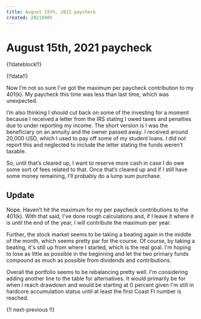 ```yaml
---
title: August 15th, 2021 paycheck
created: 20210905
---
```


# August 15th, 2021 paycheck

{!!dateblock!!}

{!!data!!}

Now I’m not so sure I’ve got the maximum per paycheck contribution to my 401(k). My paycheck this time was less than last time, which was unexpected.

I’m also thinking I should cut back on some of the investing for a moment because I received a letter from the IRS stating I owed taxes and penalties due to under reporting my income. The short version is I was the beneficiary on an annuity and the owner passed away. I received around 20,000 USD, which I used to pay off some of my student loans. I did not report this and neglected to include the letter stating the funds weren’t taxable.

So, until that’s cleared up, I want to reserve more cash in case I do owe some sort of fees related to that. Once that’s cleared up and if I still have some money remaining, I’ll probably do a lump sum purchase.

## Update

Nope. Haven't hit the maximum for my per paycheck contributions to the 401(k). With that said, I've done rough calculations and, if I leave it where it is until the end of the year, I will contribute the maximum per year.

Further, the stock market seems to be taking a beating again in the middle of the month, which seems pretty par for the course. Of course, by taking a beating, it's still up from where I started, which is the real goal. I'm hoping to lose as little as possible in the beginning and let the two primary funds compound as much as possible from dividends and contributions.

Overall the portfolio seems to be rebalancing pretty well. I'm considering adding another line to the table for alternatives. It would primarily be for when I reach drawdown and would be starting at 0 percent given I'm still in hardcore accumulation status until at least the first Coast FI number is reached.

{!! next-previous !!}
